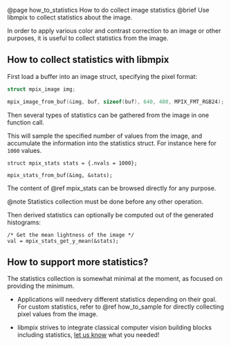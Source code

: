 @page how_to_statistics How to do collect image statistics
@brief Use libmpix to collect statistics about the image.

In order to apply various color and contrast correction to an image or other purposes,
it is useful to collect statistics from the image.

## How to collect statistics with libmpix

First load a buffer into an image struct, specifying the pixel format:

```c
struct mpix_image img;

mpix_image_from_buf(&img, buf, sizeof(buf), 640, 480, MPIX_FMT_RGB24);
```

Then several types of statistics can be gathered from the image in one function call.

This will sample the specified number of values from the image, and accumulate the information into
the statistics struct. For instance here for `1000` values.

```
struct mpix_stats stats = {.nvals = 1000};

mpix_stats_from_buf(&img, &stats);
```

The content of @ref mpix_stats can be browsed directly for any purpose.

@note Statistics collection must be done before any other operation.

Then derived statistics can optionally be computed out of the generated histograms:

```
/* Get the mean lightness of the image */
val = mpix_stats_get_y_mean(&stats);
```

## How to support more statistics?

The statistics collection is somewhat minimal at the moment, as focused on providing the minimum.

- Applications will needvery different statistics depending on their goal. For custom statistics,
  refer to @ref how_to_sample for directly collecting pixel values from the image.

- libmpix strives to integrate classical computer vision building blocks including statistics,
  [let us know](https://github.com/libmpix/libmpix/issues/new) what you needed!
